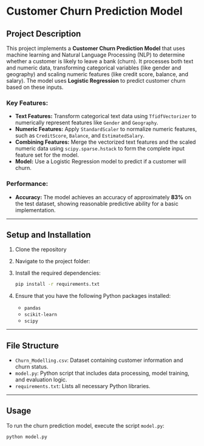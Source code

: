 # Customer Churn Prediction Model

## Project Description

This project implements a **Customer Churn Prediction Model** that uses machine learning and Natural Language Processing (NLP) to determine whether a customer is likely to leave a bank (churn). It processes both text and numeric data, transforming categorical variables (like gender and geography) and scaling numeric features (like credit score, balance, and salary). The model uses **Logistic Regression** to predict customer churn based on these inputs.

### Key Features:
- **Text Features:** Transform categorical text data using `TfidfVectorizer` to numerically represent features like `Gender` and `Geography`.
- **Numeric Features:** Apply `StandardScaler` to normalize numeric features, such as `CreditScore`, `Balance`, and `EstimatedSalary`.
- **Combining Features:** Merge the vectorized text features and the scaled numeric data using `scipy.sparse.hstack` to form the complete input feature set for the model.
- **Model:** Use a Logistic Regression model to predict if a customer will churn.

### Performance:
- **Accuracy:** The model achieves an accuracy of approximately **83%** on the test dataset, showing reasonable predictive ability for a basic implementation.

---

## Setup and Installation

1. Clone the repository

2. Navigate to the project folder:

3. Install the required dependencies:

    ```bash
    pip install -r requirements.txt
    ```

4. Ensure that you have the following Python packages installed:
    - `pandas`
    - `scikit-learn`
    - `scipy`

---

## File Structure

- `Churn_Modelling.csv`: Dataset containing customer information and churn status.
- `model.py`: Python script that includes data processing, model training, and evaluation logic.
- `requirements.txt`: Lists all necessary Python libraries.

---

## Usage

To run the churn prediction model, execute the script `model.py`:

```bash
python model.py
